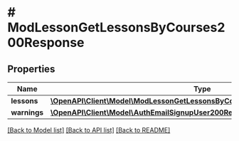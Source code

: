 # # ModLessonGetLessonsByCourses200Response

## Properties

Name | Type | Description | Notes
------------ | ------------- | ------------- | -------------
**lessons** | [**\OpenAPI\Client\Model\ModLessonGetLessonsByCourses200ResponseLessonsInner[]**](ModLessonGetLessonsByCourses200ResponseLessonsInner.md) |  |
**warnings** | [**\OpenAPI\Client\Model\AuthEmailSignupUser200ResponseWarningsInner[]**](AuthEmailSignupUser200ResponseWarningsInner.md) |  | [optional]

[[Back to Model list]](../../README.md#models) [[Back to API list]](../../README.md#endpoints) [[Back to README]](../../README.md)
